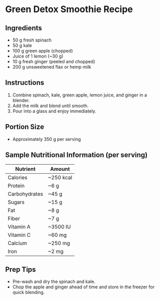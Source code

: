 # Green Detox Smoothie Recipe

## Ingredients
- 50 g fresh spinach  
- 50 g kale  
- 100 g green apple (chopped)  
- Juice of 1 lemon (~30 g)  
- 10 g fresh ginger (peeled and chopped)  
- 200 g unsweetened flax or hemp milk

## Instructions
1. Combine spinach, kale, green apple, lemon juice, and ginger in a blender.
2. Add the milk and blend until smooth.
3. Pour into a glass and enjoy immediately.

## Portion Size
- Approximately 350 g per serving

## Sample Nutritional Information (per serving)
| Nutrient      | Amount    |
| ------------- | --------- |
| Calories      | ~250 kcal |
| Protein       | ~6 g      |
| Carbohydrates | ~45 g     |
| Sugars        | ~15 g     |
| Fat           | ~8 g      |
| Fiber         | ~7 g      |
| Vitamin A     | ~3500 IU  |
| Vitamin C     | ~60 mg    |
| Calcium       | ~250 mg   |
| Iron          | ~2 mg     |

## Prep Tips
- Pre-wash and dry the spinach and kale.
- Chop the apple and ginger ahead of time and store in the freezer for quick blending.
